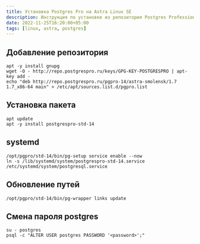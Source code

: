 ```yaml
---
title: Установка Postgres Pro на Astra Linux SE
description: Инструкция по установке из репозитория Postgres Professional
date: 2022-11-25T16:20:00+05:00
tags: [linux, astra, postgres]
---
```

## Добавление репозитория

``` shell
apt -y install gnupg
wget -O - http://repo.postgrespro.ru/keys/GPG-KEY-POSTGRESPRO | apt-key add -
echo "deb http://repo.postgrespro.ru/pgpro-14/astra-smolensk/1.7 1.7_x86-64 main" > /etc/apt/sources.list.d/pgpro.list
```

## Установка пакета

```shell
apt update
apt -y install postgrespro-std-14
```

## systemd

```shell
/opt/pgpro/std-14/bin/pg-setup service enable --now
ln -s /lib/systemd/system/postgrespro-std-14.service /etc/systemd/system/postgresql.service
```

## Обновление путей

```shell
/opt/pgpro/std-14/bin/pg-wrapper links update
```

## Смена пароля postgres

```shell
su - postgres
psql -c "ALTER USER postgres PASSWORD '<password>';"
```
